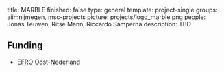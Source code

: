 title: MARBLE
finished: false
type: general
template: project-single
groups: aiimnijmegen, msc-projects
picture: projects/logo_marble.png
people: Jonas Teuwen, Ritse Mann, Riccardo Samperna
description: TBD


## Funding

* [EFRO Oost-Nederland](https://www.op-oost.eu/)
